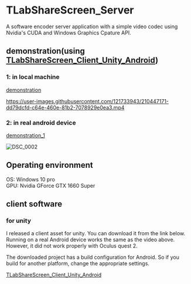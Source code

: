 # TLabShareScreen_Server
A software encoder server application with a simple video codec using Nvidia's CUDA and Windows Graphics Cpature API.

## demonstration(using [TLabShareScreen_Client_Unity_Android](https://github.com/TLabAltoh/TLabShareScreen_Client_Unity_Android))

### 1: in local machine

[demonstration](https://youtu.be/PK0eoB0jQ_M)

https://user-images.githubusercontent.com/121733943/210447171-dd79dcfd-c64e-460e-81b2-7078929e0ea3.mp4

### 2: in real android device

[demonstration_1](https://youtu.be/g4nKSnYe6RA)

![DSC_0002](https://user-images.githubusercontent.com/121733943/211289979-46bfc2f3-c247-4015-b21d-ba5839f11a41.JPG)

## Operating environment
OS: Windows 10 pro  
GPU: Nvidia GForce GTX 1660 Super

## client software
### for unity
I released a client asset for unity. You can download it from the link below.
Running on a real Android device works the same as the video above. However, it did not work properly with Oculus quest 2.

The downloaded project has a build configuration for Android. So if you build for another platform, change the appropriate settings.

[TLabShareScreen_Client_Unity_Android](https://github.com/TLabAltoh/TLabShareScreen_Client_Unity_Android)
